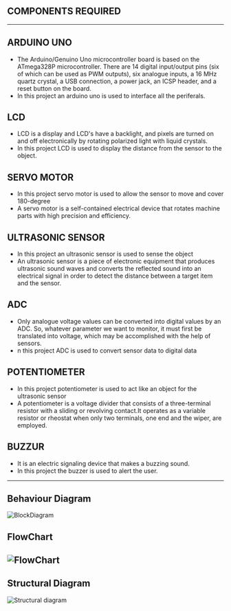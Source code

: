 ## COMPONENTS REQUIRED
---

## ARDUINO UNO
* The Arduino/Genuino Uno microcontroller board is based on the ATmega328P microcontroller. There are 14 digital input/output pins (six of which can be used as PWM outputs), six analogue inputs, a 16 MHz quartz crystal, a USB connection, a power jack, an ICSP header, and a reset button on the board.
* In this project an arduino uno is used to interface all the periferals.

## LCD
* LCD is a display and LCD's have a backlight, and pixels are turned on and off electronically by rotating polarized light with liquid crystals.
* In this project LCD is used to display the distance from the sensor to the object.

## SERVO MOTOR
* In this project servo motor is used to allow the sensor to move and cover 180-degree
* A servo motor is a self-contained electrical device that rotates machine parts with high precision and efficiency.

## ULTRASONIC SENSOR

* In this project an ultrasonic sensor is used to sense the object
* An ultrasonic sensor is a piece of electronic equipment that produces ultrasonic sound waves and converts the reflected sound into an electrical signal in order to detect the distance between a target item and the sensor.

## ADC
* Only analogue voltage values can be converted into digital values by an ADC. So, whatever parameter we want to monitor, it must first be translated into voltage, which may be accomplished with the help of sensors.
* n this project ADC is used to convert sensor data to digital data

## POTENTIOMETER

* In this project potentiometer is used to act like an object for the ultrasonic sensor
* A potentiometer is a voltage divider that consists of a three-terminal resistor with a sliding or revolving contact.It operates as a variable resistor or rheostat when only two terminals, one end and the wiper, are employed.

## BUZZUR
* It is an electric signaling device that makes a buzzing sound.
* In this project the buzzer is used to alert the user.
---
## Behaviour Diagram

![BlockDiagram](https://user-images.githubusercontent.com/92364247/157839509-3f6d14ee-fb79-425f-8671-e17fdce36633.jpg)

## FlowChart

![FlowChart](https://user-images.githubusercontent.com/92364247/157840034-94e40c2a-84f4-4006-ac9d-008e0f64f294.jpg)
---
## Structural Diagram

![Structural diagram](https://user-images.githubusercontent.com/92364247/157840443-4c907249-fde1-46db-8414-8996f8b3e6c9.jpg)
